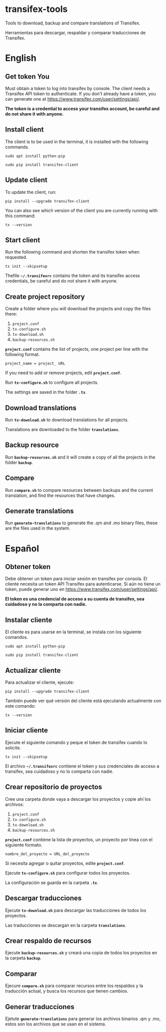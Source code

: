 # transifex-tools
Tools to download, backup and compare translations of Transifex.

Herramientas para descargar, respaldar y comparar traducciones de Transifex.


# English


## Get token You
Must obtain a token to log into transifex by console. The client needs a Transifex API token to authenticate. If you don't already have a token, you can generate one at https://www.transifex.com/user/settings/api/.

**The token is a credential to access your transifex account, be careful and do not share it with anyone.**


## Install client
The client is to be used in the terminal, it is installed with the following commands.

`sudo apt install python-pip`

`sudo pip install transifex-client`


## Update client
To update the client, run:

`pip install --upgrade transifex-client`

You can also see which version of the client you are currently running with this command:

`tx --version`


## Start client

Run the following command and shorten the transifex token when requested.

`tx init --skipsetup`

Thefile **`~/.transifexrc`** contains the token and its transifex access credentials, be careful and do not share it with anyone.


## Create project repository
Create a folder where you will download the projects and copy the files there:

1. `project.conf`
2. `tx-configure.sh`
3. `tx-download.sh`
4. `backup-resources.sh`

**`project.conf`** contains the list of projects, one project per line with the following format.

`project_name = project_ URL`

If you need to add or remove projects, edit **`project.conf`**.

Run **`tx-configure.sh`** to configure all projects.

The settings are saved in the folder **`.tx`**.


## Download translations
Run **`tx-download.sh`** to download translations for all projects.

Translations are downloaded to the folder **`translations`**.


## Backup resource
Run **`backup-resources.sh`** and it will create a copy of all the projects in the folder **`backup`**.


## Compare
Run **`compare.sh`** to compare resources between backups and the current translation, and find the resources that have changes.

## Generate translations
Run **`generate-translations`** to generate the .qm and .mo binary files, these are the files used in the system.



# Español

## Obtener token
Debe obtener un token para iniciar sesión en transifex por consola. El cliente necesita un token API Transifex para autenticarse. Si aún no tiene un token, puede generar uno en https://www.transifex.com/user/settings/api/.

**El token es una credencial de acceso a su cuenta de transifex, sea cuidadoso y no la comparta con nadie.**


## Instalar cliente
El cliente es para usarse en la terminal, se instala con los siguiente comandos.

`sudo apt install python-pip`

`sudo pip install transifex-client`


## Actualizar cliente
Para actualizar el cliente, ejecute:

`pip install --upgrade transifex-client`

También puede ver qué versión del cliente está ejecutando actualmente con este comando:

`tx --version`


## Iniciar cliente

Ejecute el siguiente comando y peque el token de transifex cuando lo solicite.

`tx init --skipsetup`

El archivo **`~/.transifexrc`** contiene el token y sus credenciales de acceso a transifex, sea cuidadoso y no lo comparta con nadie.


## Crear repositorio de proyectos
Cree una carpeta donde vaya a descargar los proyectos y copie ahí los archivos:

1. `project.conf`
2. `tx-configure.sh`
3. `tx-download.sh`
4. `backup-resources.sh`

**`project.conf`** contiene la lista de proyectos, un proyecto por línea con el siguiente formato.

`nombre_del_proyecto = URL_del_proyecto`

Si necesita agregar o quitar proyectos, edite **`project.conf`**.

Ejecute **`tx-configure.sh`** para configurar todos los proyectos.

La configuración se guarda en la carpeta **`.tx`**.


## Descargar traducciones
Ejecute **`tx-download.sh`** para descargar las traducciones de todos los proyectos.

Las traducciones se descargan en la carpeta **`translations`**.


## Crear respaldo de recursos
Ejecute **`backup-resources.sh`** y creará una copia de todos los proyectos en la carpeta **`backup`**.


## Comparar
Ejecure **`compare.sh`** para comparar recursos entre los respaldos y la traducción actual, y busca los recursos que tienen cambios.

## Generar traducciones
Ejetute **`generate-translations`** para generar los archivos binarios .qm y .mo, estos son los archivos que se usan en el sistema.
